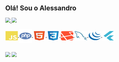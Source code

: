 ## Olá! Sou o Alessandro
 <div>
  <a href="https://github.com/Alessandro018">
  <img height="180em" src="https://github-readme-stats.vercel.app/api?username=Alessandro018&show_icons=true&theme=dracula&include_all_commits=true&count_private=true&custom_title=Estatísticas do github de Alessandro"/>
  <img height="180em" src="https://github-readme-stats.vercel.app/api/top-langs/?username=Alessandro018&layout=compact&langs_count=7&theme=dracula&custom_title=Linguagens mais usadas"/>
</div>
<div style="display: inline_block"><br>
  <img align="center" alt="Js-Language" height="30" width="40" src="https://raw.githubusercontent.com/devicons/devicon/master/icons/javascript/javascript-plain.svg">
  <img align="center" alt="php-Language" height="45" width="40" src="https://raw.githubusercontent.com/devicons/devicon/master/icons/php/php-plain.svg">
  <!--<img align="center" alt="React-Language" height="30" width="40" src="https://raw.githubusercontent.com/devicons/devicon/master/icons/react/react-original.svg">-->
  <img align="center" alt="HTML-Language" height="30" width="40" src="https://raw.githubusercontent.com/devicons/devicon/master/icons/html5/html5-original.svg">
  <img align="center" alt="CSS" height="30" width="40" src="https://raw.githubusercontent.com/devicons/devicon/master/icons/css3/css3-original.svg">
  <img align="center" alt="Framework-Laravel" height="30" width="40" src="https://raw.githubusercontent.com/devicons/devicon/master/icons/laravel/laravel-plain.svg">
  <img align="center" alt="Mysql-DB" height="30" width="40" src="https://raw.githubusercontent.com/devicons/devicon/master/icons/mysql/mysql-plain.svg">
  <img align="center" alt="Framework-Jquery" height="30" width="40" src="https://raw.githubusercontent.com/devicons/devicon/master/icons/jquery/jquery-plain.svg">
  <img align="center" alt="Framework-Jquery" height="30" width="40" src="https://raw.githubusercontent.com/devicons/devicon/master/icons/flutter/flutter-plain.svg">
  <!--<img align="center" alt="Nodejs-Language" height="30" width="40" src="https://raw.githubusercontent.com/devicons/devicon/master/icons/nodejs/nodejs-plain.svg"> -->
</div>
 
 
  ##
 
 <div>
  <a href = "mailto:alessandrosilva325@gmail.com"><img src="https://img.shields.io/badge/-Gmail-%23333?style=for-the-badge&logo=gmail&logoColor=white" target="_blank"></a>
  <a href="https://www.linkedin.com/in/alessandro-silva-20363918a" target="_blank"><img src="https://img.shields.io/badge/-LinkedIn-%230077B5?style=for-the-badge&logo=linkedin&logoColor=white" target="_blank"></a> 
